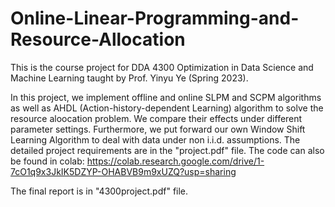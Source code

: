 # Online-Linear-Programming-and-Resource-Allocation
This is the course project for DDA 4300 Optimization in Data Science and Machine Learning taught by Prof. Yinyu Ye (Spring 2023). 

In this project, we implement offline and online SLPM and SCPM algorithms as well as AHDL (Action-history-dependent Learning) algorithm to solve the resource aloocation problem. We compare their effects under different parameter settings. Furthermore, we put forward our own Window Shift Learning Algorithm to deal with data under non i.i.d. assumptions. The detailed project requirements are in the "project.pdf" file. The code can also be found in colab: https://colab.research.google.com/drive/1-7cO1q9x3JkIK5DZYP-OHABVB9m9xUZQ?usp=sharing

The final report is in "4300project.pdf" file.
